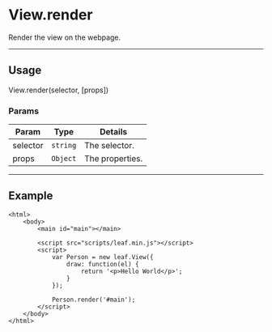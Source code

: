 # View.render

Render the view on the webpage.

----------------------------------------------------------------------

## Usage

View.render(selector, [props])

### Params

| Param           | Type          | Details                          |
| --------------- | ------------- | -------------------------------- |
| selector        | `string`      | The selector.                    |
| props           | `Object`      | The properties.                  |

----------------------------------------------------------------------

## Example

    <html>
        <body>
        	<main id="main"></main>

            <script src="scripts/leaf.min.js"></script>
            <script>
                var Person = new leaf.View({
                	draw: function(el) {
                		return '<p>Hello World</p>';
                	}	
            	});

            	Person.render('#main');
            </script>
        </body>
    </html>    